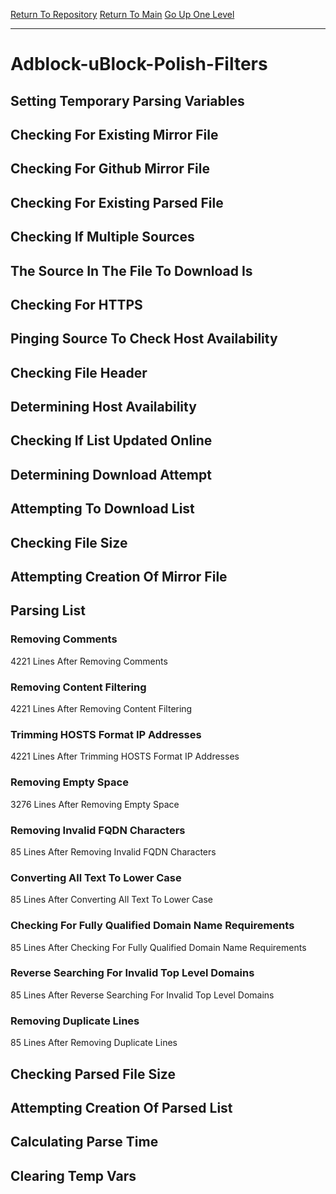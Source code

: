 [Return To Repository](https://github.com/deathbybandaid/piholeparser/)
[Return To Main](https://github.com/deathbybandaid/piholeparser/blob/master/RecentRunLogs/Mainlog.md)
[Go Up One Level](https://github.com/deathbybandaid/piholeparser/blob/master/RecentRunLogs/TopLevelScripts/30-Processing-External-Blacklists.md)
____________________________________
# Adblock-uBlock-Polish-Filters
## Setting Temporary Parsing Variables
## Checking For Existing Mirror File
## Checking For Github Mirror File
## Checking For Existing Parsed File
## Checking If Multiple Sources
## The Source In The File To Download Is
## Checking For HTTPS
## Pinging Source To Check Host Availability
## Checking File Header
## Determining Host Availability
## Checking If List Updated Online
## Determining Download Attempt
## Attempting To Download List
## Checking File Size
## Attempting Creation Of Mirror File
## Parsing List
### Removing Comments
4221 Lines After Removing Comments
### Removing Content Filtering
4221 Lines After Removing Content Filtering
### Trimming HOSTS Format IP Addresses
4221 Lines After Trimming HOSTS Format IP Addresses
### Removing Empty Space
3276 Lines After Removing Empty Space
### Removing Invalid FQDN Characters
85 Lines After Removing Invalid FQDN Characters
### Converting All Text To Lower Case
85 Lines After Converting All Text To Lower Case
### Checking For Fully Qualified Domain Name Requirements
85 Lines After Checking For Fully Qualified Domain Name Requirements
### Reverse Searching For Invalid Top Level Domains
85 Lines After Reverse Searching For Invalid Top Level Domains
### Removing Duplicate Lines
85 Lines After Removing Duplicate Lines
## Checking Parsed File Size
## Attempting Creation Of Parsed List
## Calculating Parse Time
## Clearing Temp Vars
